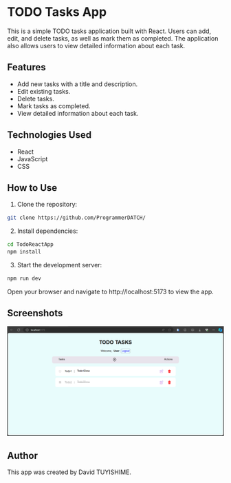# TODO Tasks App

This is a simple TODO tasks application built with React. Users can add, edit, and delete tasks, as well as mark them as completed. The application also allows users to view detailed information about each task.

## Features

- Add new tasks with a title and description.
- Edit existing tasks.
- Delete tasks.
- Mark tasks as completed.
- View detailed information about each task.

## Technologies Used

- React
- JavaScript
- CSS

## How to Use

1. Clone the repository:
```bash
git clone https://github.com/ProgrammerDATCH/
```

2. Install dependencies:
```bash
cd TodoReactApp
npm install
```
3. Start the development server:
```bash
npm run dev
```
Open your browser and navigate to http://localhost:5173 to view the app.

## Screenshots

![todoHome](https://raw.githubusercontent.com/ProgrammerDATCH/images/main/Andela-works/todo.png)


## Author
This app was created by David TUYISHIME.